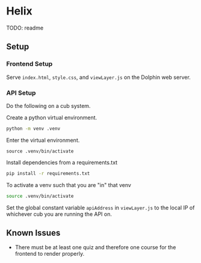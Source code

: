# Helix

TODO: readme
## Setup
### Frontend Setup

Serve `index.html`, `style.css`, and `viewLayer.js` on
the Dolphin web server.

### API Setup

Do the following on a cub system.

Create a python virtual environment.

```bash
python -m venv .venv
```

Enter the virtual environment.
```
source .venv/bin/activate
```

Install dependencies from a requirements.txt

```bash
pip install -r requirements.txt
```

To activate a venv such that you are "in" that venv

```bash
source .venv/bin/activate
```

Set the global constant variable `apiAddress` in `viewLayer.js` to
the local IP of whichever cub you are running the API on.

## Known Issues
- There must be at least one quiz and therefore one course
for the frontend to render properly.